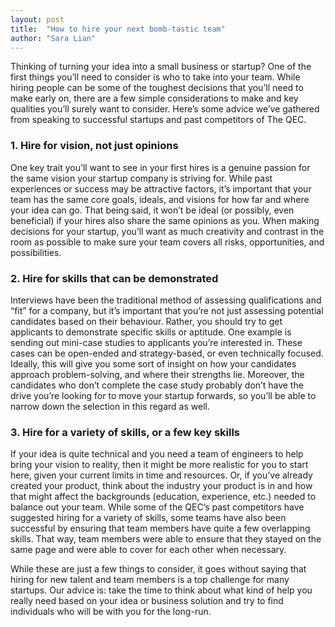 ```yaml
---
layout: post
title:  "How to hire your next bomb-tastic team"
author: "Sara Lian"
---
```


Thinking of turning your idea into a small business or startup? One of the first things you’ll need to consider is who to take into your team. While hiring people can be some of the toughest decisions that you’ll need to make early on, there are a few simple considerations to make and key qualities you’ll surely want to consider. Here’s some advice we’ve gathered from speaking to successful startups and past competitors of The QEC.

### 1. Hire for vision, not just opinions

One key trait you’ll want to see in your first hires is a genuine passion for the same vision your startup company is striving for. While past experiences or success may be attractive factors, it’s important that your team has the same core goals, ideals, and visions for how far and where your idea can go. That being said, it won’t be ideal (or possibly, even beneficial) if your hires also share the same opinions as you. When making decisions for your startup, you’ll want as much creativity and contrast in the room as possible to make sure your team covers all risks, opportunities, and possibilities.

### 2. Hire for skills that can be demonstrated

Interviews have been the traditional method of assessing qualifications and “fit” for a company, but it’s important that you’re not just assessing potential candidates based on their behaviour. Rather, you should try to get applicants to demonstrate specific skills or aptitude. One example is sending out mini-case studies to applicants you’re interested in. These cases can be open-ended and strategy-based, or even technically focused. Ideally, this will give you some sort of insight on how your candidates approach problem-solving, and where their strengths lie. Moreover, the candidates who don’t complete the case study probably don’t have the drive you’re looking for to move your startup forwards, so you’ll be able to narrow down the selection in this regard as well.

### 3. Hire for a variety of skills, or a few key skills

If your idea is quite technical and you need a team of engineers to help bring your vision to reality, then it might be more realistic for you to start here, given your current limits in time and resources. Or, if you’ve already created your product, think about the industry your product is in and how that might affect the backgrounds (education, experience, etc.) needed to balance out your team. While some of the QEC’s past competitors have suggested hiring for a variety of skills, some teams have also been successful by ensuring that team members have quite a few overlapping skills. That way, team members were able to ensure that they stayed on the same page and were able to cover for each other when necessary.

While these are just a few things to consider, it goes without saying that hiring for new talent and team members is a top challenge for many startups. Our advice is: take the time to think about what kind of help you really need based on your idea or business solution and try to find individuals who will be with you for the long-run.
